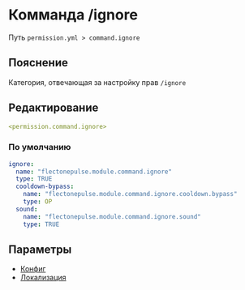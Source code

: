 # Комманда /ignore
Путь `permission.yml > command.ignore`

## Пояснение
Категория, отвечающая за настройку прав `/ignore`

## Редактирование
```yaml
<permission.command.ignore>
```

### По умолчанию
```yaml
ignore:
  name: "flectonepulse.module.command.ignore"
  type: TRUE
  cooldown-bypass:
    name: "flectonepulse.module.command.ignore.cooldown.bypass"
    type: OP
  sound:
    name: "flectonepulse.module.command.ignore.sound"
    type: TRUE
```

## Параметры

- [Конфиг](/docs/command/ignore/)
- [Локализация](/docs/localizations/ru_ru/command/ignore/)

<!--@include: @/parts/permission/permissionTier3.md-->
<!--@include: @/parts/permission/cooldown.md-->
<!--@include: @/parts/permission/sound.md-->

